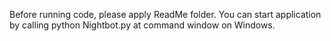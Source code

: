 Before running code, please apply ReadMe folder.
You can start application by calling python Nightbot.py at command window on Windows.